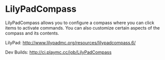 LilyPadCompass
==============

LilyPadCompass allows you to configure a compass where you can click items to activate commands. You can also customize certain aspects of the compass and its contents.

LilyPad: http://www.lilypadmc.org/resources/lilypadcompass.6/

Dev Builds: http://ci.playmc.cc/job/LilyPadCompass
